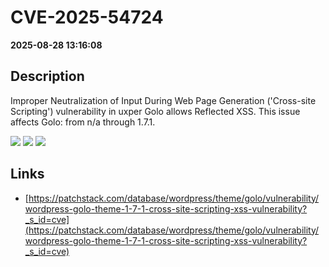 # CVE-2025-54724

**2025-08-28 13:16:08**

## Description
Improper Neutralization of Input During Web Page Generation ('Cross-site Scripting') vulnerability in uxper Golo allows Reflected XSS. This issue affects Golo: from n/a through 1.7.1.

![](https://img.shields.io/static/v1?label=Score&message=7.1&color=red)
![](https://img.shields.io/static/v1?label=Severity&message=HIGH&color=red)
![](https://img.shields.io/static/v1?label=CWE&message=XSS&color=green)

## Links
- [https://patchstack.com/database/wordpress/theme/golo/vulnerability/wordpress-golo-theme-1-7-1-cross-site-scripting-xss-vulnerability?_s_id=cve](https://patchstack.com/database/wordpress/theme/golo/vulnerability/wordpress-golo-theme-1-7-1-cross-site-scripting-xss-vulnerability?_s_id=cve)
